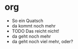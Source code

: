 # org
* So ein Quatsch
* da kommt noch mehr
* TODO Das reicht nicht!
* da geht noch mehr
* da geht noch viel mehr, oder?
